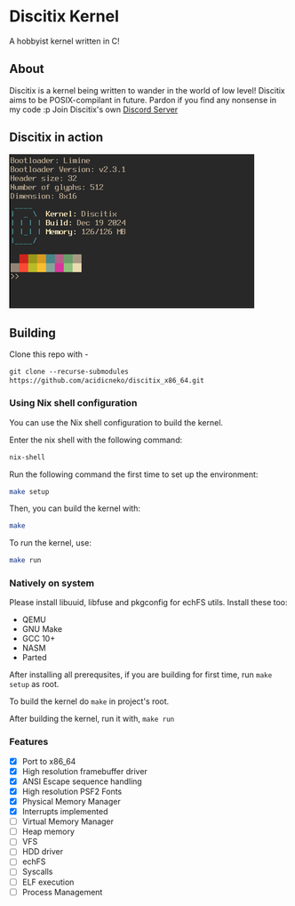 # Discitix Kernel

A hobbyist kernel written in C!

## About
Discitix is a kernel being written to wander in the world of low level!
Discitix aims to be POSIX-compilant in future.
Pardon if you find any nonsense in my code :p
Join Discitix's own [Discord Server](https://discord.gg/6a9C3r2fGU)

## Discitix in action

![Settings Window](https://raw.githubusercontent.com/acidicneko/discitix_x86_64/main/images/kernel.png)

## Building

Clone this repo with -
```
git clone --recurse-submodules https://github.com/acidicneko/discitix_x86_64.git
```

### Using Nix shell configuration
You can use the Nix shell configuration to build the kernel.

Enter the nix shell with the following command:
```bash
nix-shell
```

Run the following command the first time to set up the environment:
```bash
make setup
```

Then, you can build the kernel with:
```bash
make
```
To run the kernel, use:
```bash
make run
```

### Natively on system
Please install libuuid, libfuse and pkgconfig for echFS utils.
Install these too:
- QEMU
- GNU Make
- GCC 10+
- NASM
- Parted

After installing all prerequsites, if you are building for first time, run `make setup` as root.

To build the kernel do `make` in project's root.

After building the kernel, run it with, `make run`

### Features
- [x] Port to x86_64
- [x] High resolution framebuffer driver
- [x] ANSI Escape sequence handling
- [x] High resolution PSF2 Fonts
- [x] Physical Memory Manager
- [x] Interrupts implemented
- [ ] Virtual Memory Manager
- [ ] Heap memory
- [ ] VFS
- [ ] HDD driver
- [ ] echFS
- [ ] Syscalls
- [ ] ELF execution
- [ ] Process Management
